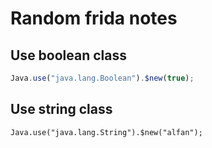 # Random frida notes

## Use boolean class

```js
Java.use("java.lang.Boolean").$new(true);
```

## Use string class

```
Java.use("java.lang.String").$new("alfan");
```

